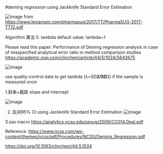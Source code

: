 #deming regression using Jackknife Standard Error Estimation

![image](https://user-images.githubusercontent.com/57244999/227522349-0b1c8178-2885-4d99-aa3f-82fbacc16325.png)
from https://www.lexjansen.com/pharmasug/2017/TT/PharmaSUG-2017-TT12.pdf

Algorithm 算法
0. lambda 
default value: lambda=1

Please read this paper: Performance of Deming regression analysis in case of misspecified analytical error ratio in method comparison studies
https://academic.oup.com/clinchem/article/44/5/1024/5642675

![image](https://user-images.githubusercontent.com/57244999/227524360-f0c78d8e-d389-4976-84fc-f8aa2cabe5b2.png)

use quality-control data to get lambda (λ=SD**2<refer>/SD**2<test>) if the sample is measured once
  

1.斜率+截距 slope and intercept 

![image](https://user-images.githubusercontent.com/57244999/227521018-0bf8fac9-7a43-4ab4-b037-e9e7ea2c48eb.png)

2. 区间95% CI using Jackknife Standard Error Estimation
![image](https://user-images.githubusercontent.com/57244999/227521250-dcb8a3fe-7247-4187-a01c-c797392aee10.png)

3.sas macro
https://analytics.ncsu.edu/sesug/2009/CC014.Deal.pdf

Reference:
https://www.ncss.com/wp-content/themes/ncss/pdf/Procedures/NCSS/Deming_Regression.pdf

https://doi.org/10.1093/clinchem/44.5.1024
